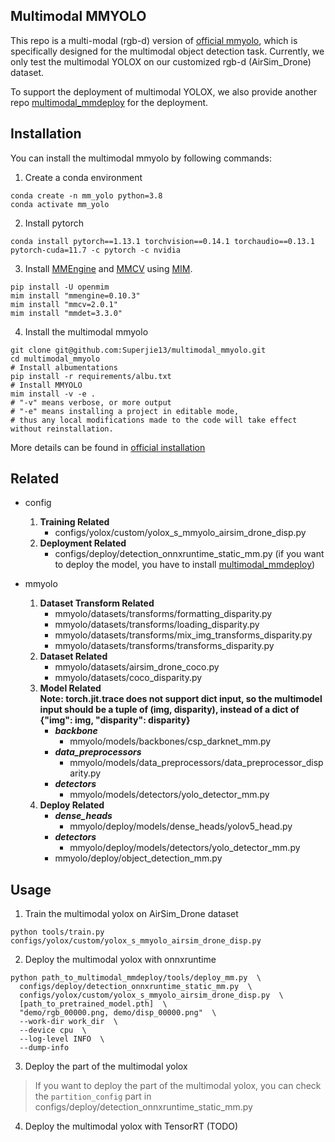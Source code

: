 ## Multimodal MMYOLO
This repo is a multi-modal (rgb-d) version of [official mmyolo](README_mmyolo.md), which is specifically designed for 
the multimodal object detection task. Currently, we only test the multimodal YOLOX on our customized rgb-d (AirSim_Drone)
dataset.

To support the deployment of multimodal YOLOX, we also provide another repo [multimodal_mmdeploy]() for the deployment.

## Installation
You can install the multimodal mmyolo by following commands:
1. Create a conda environment
```shell
conda create -n mm_yolo python=3.8
conda activate mm_yolo
```
2. Install pytorch
```shell
conda install pytorch==1.13.1 torchvision==0.14.1 torchaudio==0.13.1 pytorch-cuda=11.7 -c pytorch -c nvidia
```
3. Install [MMEngine](https://github.com/open-mmlab/mmengine) and [MMCV](https://github.com/open-mmlab/mmcv) 
using [MIM](https://github.com/open-mmlab/mim).
```shell
pip install -U openmim
mim install "mmengine=0.10.3"
mim install "mmcv=2.0.1"
mim install "mmdet=3.3.0"
```
4. Install the multimodal mmyolo
```shell
git clone git@github.com:Superjie13/multimodal_mmyolo.git
cd multimodal_mmyolo
# Install albumentations
pip install -r requirements/albu.txt
# Install MMYOLO
mim install -v -e .
# "-v" means verbose, or more output
# "-e" means installing a project in editable mode,
# thus any local modifications made to the code will take effect without reinstallation.
```

More details can be found in [official installation](https://mmyolo.readthedocs.io/en/latest/get_started/installation.html)

## Related 
- config
    1. __Training Related__
       - configs/yolox/custom/yolox_s_mmyolo_airsim_drone_disp.py
    2. __Deployment Related__
       - configs/deploy/detection_onnxruntime_static_mm.py (if you want to deploy the model, 
       you have to install [multimodal_mmdeploy]())

- mmyolo
    1. __Dataset Transform Related__
       - mmyolo/datasets/transforms/formatting_disparity.py
       - mmyolo/datasets/transforms/loading_disparity.py
       - mmyolo/datasets/transforms/mix_img_transforms_disparity.py
       - mmyolo/datasets/transforms/transforms_disparity.py
    2. __Dataset Related__
       - mmyolo/datasets/airsim_drone_coco.py
       - mmyolo/datasets/coco_disparity.py
    3. __Model Related__  
    __Note: torch.jit.trace does not support dict input, so the multimodel input should be a tuple of (img, disparity),
    instead of a dict of {"img": img, "disparity": disparity}__
       - ___backbone___
         - mmyolo/models/backbones/csp_darknet_mm.py
       - ___data_preprocessors___
         - mmyolo/models/data_preprocessors/data_preprocessor_disparity.py
       - ___detectors___
         - mmyolo/models/detectors/yolo_detector_mm.py
    4. __Deploy Related__
       - ___dense_heads___
         - mmyolo/deploy/models/dense_heads/yolov5_head.py
       - ___detectors___
         - mmyolo/deploy/models/detectors/yolo_detector_mm.py
       - mmyolo/deploy/object_detection_mm.py

## Usage
1. Train the multimodal yolox on AirSim_Drone dataset
```shell
python tools/train.py configs/yolox/custom/yolox_s_mmyolo_airsim_drone_disp.py
```
2. Deploy the multimodal yolox with onnxruntime
```shell
python path_to_multimodal_mmdeploy/tools/deploy_mm.py  \
  configs/deploy/detection_onnxruntime_static_mm.py  \
  configs/yolox/custom/yolox_s_mmyolo_airsim_drone_disp.py  \
  [path_to_pretrained_model.pth]  \
  "demo/rgb_00000.png, demo/disp_00000.png"  \
  --work-dir work_dir  \
  --device cpu  \
  --log-level INFO  \
  --dump-info  
```

3. Deploy the part of the multimodal yolox
> If you want to deploy the part of the multimodal yolox, you can check the `partition_config` part in
> configs/deploy/detection_onnxruntime_static_mm.py

4. Deploy the multimodal yolox with TensorRT (TODO)
